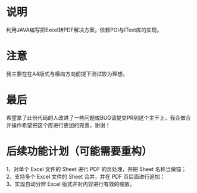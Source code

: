 # 说明
利用JAVA编写把Excel转PDF解决方案，依赖POI与IText库的实现。

# 注意
我主要在在A4版式与横向方向前提下测试较为理想。

# 最后
希望拿了此份代码的人改进了一些问题或BUG请提交PR到这个主干上，我会做合并操作希望把这个库进行更加的完善，谢谢！

# 后续功能计划（可能需要重构）
1、对单个 Excel 文件的 Sheet 进行 PDF 的页处理，并把 Sheet 名称当做锚；  
2、支持多个 Excel 文件的 Sheet 合并，并在 PDF 页后面进行追加；  
3、实现自动分辨 Excel 版式并对内容进行有效的缩放。  
  